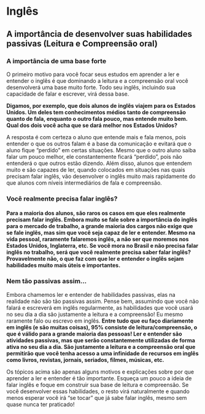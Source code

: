 # Inglês 

## A importância de desenvolver suas habilidades passivas (Leitura e Compreensão oral)

### A importância de uma base forte

O primeiro motivo para você focar seus estudos em aprender a ler e entender o inglês é que dominando a leitura e a compreensão oral você desenvolverá uma base muito forte. Todo seu inglês, incluindo sua capacidade de falar e escrever, virá dessa base. 

**Digamos, por exemplo, que dois alunos de inglês viajem para os Estados Unidos. Um deles tem conhecimentos médios tanto de compreensão quanto de fala, enquanto o outro fala pouco, mas entende muito bem. Qual dos dois você acha que se dará melhor nos Estados Unidos?**

A resposta é com certeza o aluno que entende mais e fala menos, pois entender o que os outros falam é a base da comunicação e evitará que o aluno fique “perdido” em certas situações. Mesmo que o outro aluno saiba falar um pouco melhor, ele constantemente ficará “perdido”, pois não entenderá o que outros estão dizendo. Além disso, alunos que entendem muito e são capazes de ler, quando colocados em situações nas quais precisam falar inglês, vão desenvolver o inglês muito mais rapidamente do que alunos com níveis intermediários de fala e compreensão.

### Você realmente precisa falar inglês?

#### Para a maioria dos alunos, são raros os casos em que eles realmente precisam falar inglês. Embora muito se fale sobre a importância do inglês para o mercado de trabalho, a grande maioria dos cargos não exige que se fale inglês, mas sim que você seja capaz de ler e entender. Mesmo na vida pessoal, raramente falaremos inglês, a não ser que moremos nos Estados Unidos, Inglaterra, etc. Se você mora no Brasil e não precisa falar inglês no trabalho, será que você realmente precisa saber falar inglês? Provavelmente não, o que faz com que ler e entender o inglês sejam habilidades muito mais úteis e importantes.

### Nem tão passivas assim…

Embora chamemos ler e entender de habilidades passivas, elas na realidade não são tão passivas assim. Pense bem, assumindo que você não falará e escreverá em inglês regularmente, as habilidades que você usará no seu dia a dia são justamente a leitura e a compreensão! Eu mesmo raramente falo ou escrevo em inglês. **Entre tudo que eu faço diariamente em inglês (e são muitas coisas), 95% consiste de leitura/compreensão, o que é válido para a grande maioria das pessoas! Ler e entender são atividades passivas, mas que serão constantemente utilizadas de forma ativa no seu dia a dia. São justamente a leitura e a compreensão oral que permitirão que você tenha acesso a uma infinidade de recursos em inglês como livros, revistas, jornais, seriados, filmes, músicas, etc.**

Os tópicos acima são apenas alguns motivos e explicações sobre por que aprender a ler e entender é tão importante. Esqueça um pouco a ideia de falar inglês e foque em construir sua base de leitura e compreensão. Se você desenvolver essas habilidades, o resto virá naturalmente e quando menos esperar você irá “se tocar” que já sabe falar inglês, mesmo sem quase nunca ter praticado!